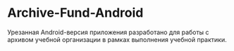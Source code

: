 # Archive-Fund-Android

Урезанная Android-версия приложения разработано для работы с архивом учебной организации в рамках выполнения учебной практики.